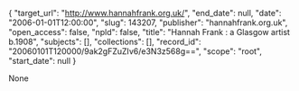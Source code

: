 {
  "target_url": "http://www.hannahfrank.org.uk/", 
  "end_date": null, 
  "date": "2006-01-01T12:00:00", 
  "slug": 143207, 
  "publisher": "hannahfrank.org.uk", 
  "open_access": false, 
  "npld": false, 
  "title": "Hannah Frank : a Glasgow artist b.1908", 
  "subjects": [], 
  "collections": [], 
  "record_id": "20060101T120000/9ak2gFZuZIv6/e3N3z568g==", 
  "scope": "root", 
  "start_date": null
}

None